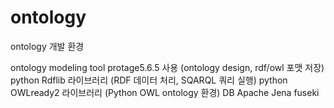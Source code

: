 # ontology

ontology 개발 환경

ontology modeling tool protage5.6.5 사용 (ontology design, rdf/owl 포맷 저장)
python Rdflib 라이브러리 (RDF 데이터 처리, SQARQL 쿼리 실행)
python OWLready2 라이브러리 (Python OWL ontology 환경)
DB Apache Jena fuseki 


